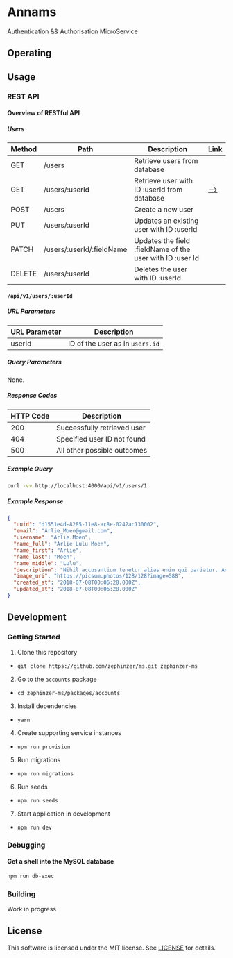 # Annams
Authentication && Authorisation MicroService

## Operating

## Usage

### REST API

#### Overview of RESTful API

##### Users

| Method | Path | Description | Link |
| --- | --- | --- | --- |
| GET | /users | Retrieve users from database |
| GET | /users/:userId | Retrieve user with ID :userId from database | [-->](#apiv1usersuserid) |
| POST | /users | Create a new user |
| PUT | /users/:userId | Updates an existing user with ID :userId |
| PATCH | /users/:userId/:fieldName | Updates the field :fieldName of the user with ID :user Id |
| DELETE | /users/:userId | Deletes the user with ID :userId |

#### `/api/v1/users/:userId`
##### URL Parameters
| URL Parameter | Description |
| --- | --- |
| userId | ID of the user as in `users.id` |

##### Query Parameters
None.

##### Response Codes
| HTTP Code | Description |
| --- | --- |
| 200 | Successfully retrieved user |
| 404 | Specified user ID not found |
| 500 | All other possible outcomes |

##### Example Query
```bash
curl -vv http://localhost:4000/api/v1/users/1
```
##### Example Response
```json
{
  "uuid": "d1551e4d-8285-11e8-ac8e-0242ac130002",
  "email": "Arlie_Moen@gmail.com",
  "username": "Arlie.Moen",
  "name_full": "Arlie Lulu Moen",
  "name_first": "Arlie",
  "name_last": "Moen",
  "name_middle": "Lulu",
  "description": "Nihil accusantium tenetur alias enim qui pariatur. Animi voluptas dolores et. Amet nihil aut incidunt. Non et doloremque. Et alias minus est.\n \rRatione amet ipsum natus occaecati aspernatur similique. Aperiam libero debitis explicabo rerum est. Praesentium voluptatem nesciunt et.\n \rFacilis voluptas tenetur est nihil autem illo ratione velit numquam. At voluptatem ab. Nostrum earum ratione. Perferendis soluta et corporis aut corporis quia praesentium architecto dolorem.",
  "image_uri": "https://picsum.photos/128/128?image=588",
  "created_at": "2018-07-08T00:06:28.000Z",
  "updated_at": "2018-07-08T00:06:28.000Z"
}
```

## Development

### Getting Started
1. Clone this repository
  - `git clone https://github.com/zephinzer/ms.git zephinzer-ms`
2. Go to the `accounts` package
  - `cd zephinzer-ms/packages/accounts`
3. Install dependencies
  - `yarn`
4. Create supporting service instances
  - `npm run provision`
5. Run migrations
  - `npm run migrations`
6. Run seeds
  - `npm run seeds`
7. Start application in development
  - `npm run dev`

### Debugging
#### Get a shell into the MySQL database
```sh
npm run db-exec
```

### Building
Work in progress

## License
This software is licensed under the MIT license. See [LICENSE](./LICENSE) for details.
